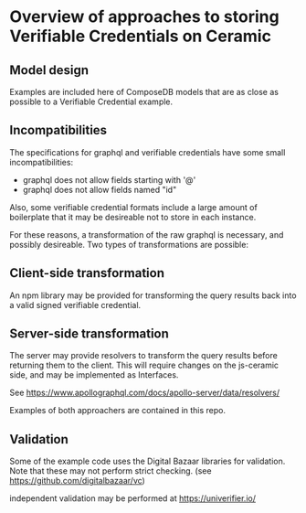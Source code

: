 # Overview of approaches to storing Verifiable Credentials on Ceramic

## Model design

Examples are included here of ComposeDB models that are as close as possible to a Verifiable Credential example.

## Incompatibilities

The specifications for graphql and verifiable credentials have some small incompatibilities:
 - graphql does not allow fields starting with '@'
 - graphql does not allow fields named "id"

Also, some verifiable credential formats include a large amount of boilerplate that it may be desireable not to store in each instance.

For these reasons, a transformation of the raw graphql is necessary, and possibly desireable.  Two types of transformations are possible:

## Client-side transformation

An npm library may be provided for transforming the query results back into a valid signed verifiable credential.

## Server-side transformation

The server may provide resolvers to transform the query results before returning them to the client.  This will require changes on the js-ceramic side, and may be implemented as Interfaces.

See https://www.apollographql.com/docs/apollo-server/data/resolvers/

Examples of both approachers are contained in this repo.

## Validation

Some of the example code uses the Digital Bazaar libraries for validation.  Note that these may not perform strict checking. (see https://github.com/digitalbazaar/vc)

independent validation may be performed at https://univerifier.io/



